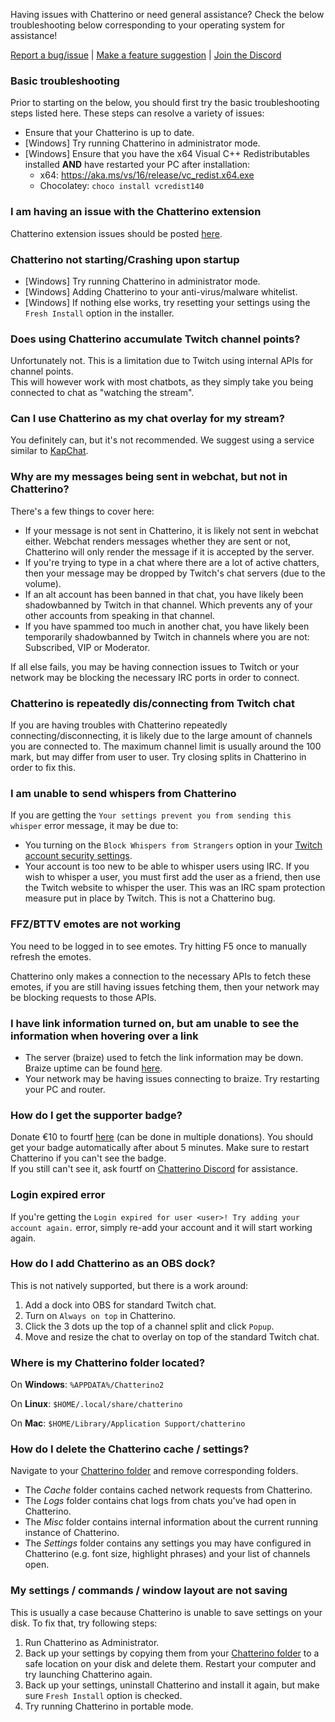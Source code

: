 Having issues with Chatterino or need general assistance? Check the below troubleshooting below corresponding to your operating system for assistance!

[Report a bug/issue](https://github.com/Chatterino/chatterino2/issues/new?assignees=&labels=bug%2C+needs+triage&template=bug_report.md&title=) | [Make a feature suggestion](https://github.com/Chatterino/chatterino2/issues/new?assignees=&labels=enhancement%2C+needs+triage&template=feature-suggestion.md&title=) | [Join the Discord](https://discord.gg/3vmJRwy)

### Basic troubleshooting
Prior to starting on the below, you should first try the basic troubleshooting steps listed here. These steps can resolve a variety of issues:

- Ensure that your Chatterino is up to date.
- [Windows] Try running Chatterino in administrator mode.
- [Windows] Ensure that you have the x64 Visual C++ Redistributables installed **AND** have restarted your PC after installation:
    - x64: <https://aka.ms/vs/16/release/vc_redist.x64.exe>
    - Chocolatey: `choco install vcredist140`

### I am having an issue with the Chatterino extension
Chatterino extension issues should be posted [here](https://github.com/Chatterino/chatterino-browser-ext/issues/new).

### Chatterino not starting/Crashing upon startup
- [Windows] Try running Chatterino in administrator mode.
- [Windows] Adding Chatterino to your anti-virus/malware whitelist.
- [Windows] If nothing else works, try resetting your settings using the `Fresh Install` option in the installer.

### Does using Chatterino accumulate Twitch channel points?
Unfortunately not. This is a limitation due to Twitch using internal APIs for channel points.<br>
This will however work with most chatbots, as they simply take you being connected to chat as "watching the stream".

### Can I use Chatterino as my chat overlay for my stream?
You definitely can, but it's not recommended. We suggest using a service similar to [KapChat](https://nightdev.com/kapchat).

### Why are my messages being sent in webchat, but not in Chatterino?
There's a few things to cover here:

- If your message is not sent in Chatterino, it is likely not sent in webchat either. Webchat renders messages whether they are sent or not, Chatterino will only render the message if it is accepted by the server.
- If you're trying to type in a chat where there are a lot of active chatters, then your message may be dropped by Twitch's chat servers (due to the volume).
- If an alt account has been banned in that chat, you have likely been shadowbanned by Twitch in that channel. Which prevents any of your other accounts from speaking in that channel.
- If you have spammed too much in another chat, you have likely been temporarily shadowbanned by Twitch in channels where you are not: Subscribed, VIP or Moderator.

If all else fails, you may be having connection issues to Twitch or your network may be blocking the necessary IRC ports in order to connect.

<!--### Chatterino is failing to connect to chat-->

### Chatterino is repeatedly dis/connecting from Twitch chat
If you are having troubles with Chatterino repeatedly connecting/disconnecting, it is likely due to the large amount of channels you are connected to. The maximum channel limit is usually around the 100 mark, but may differ from user to user.
Try closing splits in Chatterino in order to fix this.

### I am unable to send whispers from Chatterino
If you are getting the `Your settings prevent you from sending this whisper` error message, it may be due to:

- You turning on the `Block Whispers from Strangers` option in your [Twitch account security settings](https://www.twitch.tv/settings/security).
- Your account is too new to be able to whisper users using IRC. If you wish to whisper a user, you must first add the user as a friend, then use the Twitch website to whisper the user. This was an IRC spam protection measure put in place by Twitch. This is not a Chatterino bug.

### FFZ/BTTV emotes are not working
You need to be logged in to see emotes.
Try hitting F5 once to manually refresh the emotes.

Chatterino only makes a connection to the necessary APIs to fetch these emotes, if you are still having issues fetching them, then your network may be blocking requests to those APIs.

### I have link information turned on, but am unable to see the information when hovering over a link
- The server (braize) used to fetch the link information may be down. Braize uptime can be found [here](https://braize.pajlada.com/chatterino/health/uptime).
- Your network may be having issues connecting to braize. Try restarting your PC and router.

### How do I get the supporter badge?
Donate €10 to fourtf [here](https://streamelements.com/fourtf/tip) (can be done in multiple donations). You should get your badge automatically after about 5 minutes. Make sure to restart Chatterino if you can't see the badge.  
If you still can't see it, ask fourtf on [Chatterino Discord](https://discord.gg/3vmJRwy) for assistance.

### Login expired error
If you're getting the `Login expired for user <user>! Try adding your account again.` error, simply re-add your account and it will start working again.

### How do I add Chatterino as an OBS dock?
This is not natively supported, but there is a work around:

1. Add a dock into OBS for standard Twitch chat.
2. Turn on `Always on top` in Chatterino.
3. Click the 3 dots up the top of a channel split and click `Popup`.
4. Move and resize the chat to overlay on top of the standard Twitch chat.

### Where is my Chatterino folder located?
On **Windows**:
`%APPDATA%/Chatterino2`

On **Linux**:
`$HOME/.local/share/chatterino`

On **Mac**:
`$HOME/Library/Application Support/chatterino`

### How do I delete the Chatterino cache / settings?
Navigate to your [Chatterino folder](#where-is-my-chatterino-folder-located) and remove corresponding folders.

 * The *Cache* folder contains cached network requests from Chatterino.
 * The *Logs* folder contains chat logs from chats you've had open in Chatterino.
 * The *Misc* folder contains internal information about the current running instance of Chatterino.
 * The *Settings* folder contains any settings you may have configured in Chatterino (e.g. font size, highlight phrases) and your list of channels open.

### My settings / commands / window layout are not saving
This is usually a case because Chatterino is unable to save settings on your disk. To fix that, try following steps:

1. Run Chatterino as Administrator.
2. Back up your settings by copying them from your [Chatterino folder](#where-is-chatterino-folder-located) to a safe location on your disk and delete them. Restart your computer and try launching Chatterino again.
3. Back up your settings, uninstall Chatterino and install it again, but make sure `Fresh Install` option is checked.
4. Try running Chatterino in portable mode.
